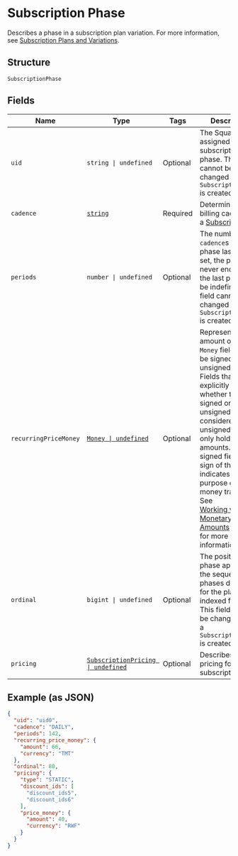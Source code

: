 
# Subscription Phase

Describes a phase in a subscription plan variation. For more information, see [Subscription Plans and Variations](https://developer.squareup.com/docs/subscriptions-api/plans-and-variations).

## Structure

`SubscriptionPhase`

## Fields

| Name | Type | Tags | Description |
|  --- | --- | --- | --- |
| `uid` | `string \| undefined` | Optional | The Square-assigned ID of the subscription phase. This field cannot be changed after a `SubscriptionPhase` is created. |
| `cadence` | [`string`](../../doc/models/subscription-cadence.md) | Required | Determines the billing cadence of a [Subscription](../../doc/models/subscription.md) |
| `periods` | `number \| undefined` | Optional | The number of `cadence`s the phase lasts. If not set, the phase never ends. Only the last phase can be indefinite. This field cannot be changed after a `SubscriptionPhase` is created. |
| `recurringPriceMoney` | [`Money \| undefined`](../../doc/models/money.md) | Optional | Represents an amount of money. `Money` fields can be signed or unsigned.<br>Fields that do not explicitly define whether they are signed or unsigned are<br>considered unsigned and can only hold positive amounts. For signed fields, the<br>sign of the value indicates the purpose of the money transfer. See<br>[Working with Monetary Amounts](https://developer.squareup.com/docs/build-basics/working-with-monetary-amounts)<br>for more information. |
| `ordinal` | `bigint \| undefined` | Optional | The position this phase appears in the sequence of phases defined for the plan, indexed from 0. This field cannot be changed after a `SubscriptionPhase` is created. |
| `pricing` | [`SubscriptionPricing \| undefined`](../../doc/models/subscription-pricing.md) | Optional | Describes the pricing for the subscription. |

## Example (as JSON)

```json
{
  "uid": "uid0",
  "cadence": "DAILY",
  "periods": 142,
  "recurring_price_money": {
    "amount": 66,
    "currency": "TMT"
  },
  "ordinal": 80,
  "pricing": {
    "type": "STATIC",
    "discount_ids": [
      "discount_ids5",
      "discount_ids6"
    ],
    "price_money": {
      "amount": 40,
      "currency": "RWF"
    }
  }
}
```

